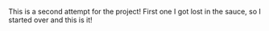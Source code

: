 This is a second attempt for the project! First one I got lost in the sauce, so I started over and this is it!
